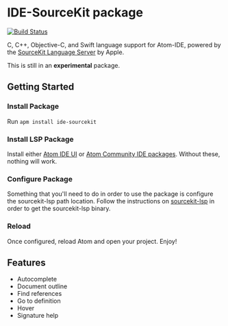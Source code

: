 # IDE-SourceKit package

[![Build Status](https://badgen.net/travis/atom-ide-community/ide-sourcekit/master)](https://travis-ci.org/atom-ide-community/ide-sourcekit)

C, C++, Objective-C, and Swift language support for Atom-IDE, powered by the [SourceKit Language Server](https://github.com/apple/sourcekit-lsp) by Apple.

This is still in an **experimental** package.

## Getting Started

### Install Package
Run `apm install ide-sourcekit`

### Install LSP Package

Install either [Atom IDE UI](atom://settings-view/show-package?package=atom-ide-ui) or [Atom Community IDE packages](https://atom-ide-community.github.io). Without these, nothing will work.

### Configure Package
Something that you'll need to do in order to use the package is configure the sourcekit-lsp path location. Follow the instructions on [sourcekit-lsp](https://github.com/apple/sourcekit-lsp) in order to get the sourcekit-lsp binary.

### Reload

Once configured, reload Atom and open your project. Enjoy!

## Features

- Autocomplete
- Document outline
- Find references
- Go to definition
- Hover
- Signature help
